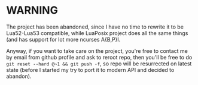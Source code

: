 # WARNING

The project has been abandoned, since I have no time to rewrite it to be
Lua52-Lua53 compatible, while LuaPosix project does all the same things
(and has support for lot more ncurses A{B,P}I.

Anyway, if you want to take care on the project, you're free to contact me by
email from github profile and ask to reroot repo, then you'll be free to do
`git reset --hard @~1 && git push -f`, so repo will be resurrected on latest
state (before I started my try to port it to modern API and decided to abandon).

